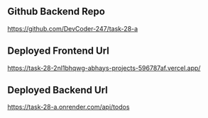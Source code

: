 ## Github Backend Repo  
https://github.com/DevCoder-247/task-28-a

## Deployed Frontend Url  
https://task-28-2nl1bhqwg-abhays-projects-596787af.vercel.app/

## Deployed Backend Url  
https://task-28-a.onrender.com/api/todos
